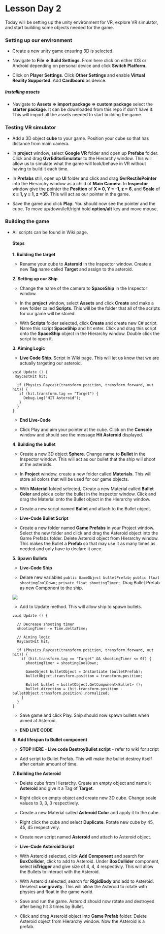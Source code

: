# Lesson Day 2

Today will be setting up the unity environment for VR, explore VR simulator, and start building some objects needed for the game.

### Setting up our environment

- Create a new unity game ensuring 3D is selected.

- Navigate to **File => Build Settings**. From here click on either IOS or Android depending on personal device and click **Switch Platform**.

- Click on **Player Settings**. Click **Other Settings** and enable **Virtual Reality Supported**. Add **Cardboard** as device. 

##### Installing assets

 - Navigate to **Assets => import package => custom package** select the **starter package**. It can be downloaded from this repo if don't have it. This will import all the assets needed to start building the game.
 
### Testing VR simulator

 - Add a 3D object **cube** to your game. Position your cube so that has distance from main camera.
 
 - In **project** window, select **Google VR** folder and open up **Prefabs** folder. Click and drag **GvrEditorEmulator** to the Hierarchy window. This will allow us to simulate what the game will look/behave in VR without having to build it each time.
 
 - In **Prefabs** still, open up **UI** folder and click and drag **GvrRectilePointer** into the Hierarchy window as a child of **Main Camera**. In **Inspector** window give the pointer the **Position** of **X = 0, Y = -1, z = 6**, and **Scale** of **x = 1, y = 1, z =35**. This will act as our pointer in the game.
 
 - Save the game and click **Play**. You should now see the pointer and the cube. To move up/down/left/right hold **option/alt** key and move mouse. 
 
### Building the game

- All scripts can be found in Wiki page.

  #### Steps 
  
  **1. Building the target**
  
   - Rename your cube to **Asteroid** in the Inspector window. Create a new **Tag** name called **Target** and assign to the asteroid.
   
  **2. Setting up our Ship**
  
  - Change the name of the camera to **SpaceShip** in the Inspector window.
  
  - In the **project** window, select **Assets** and click **Create** and make a new folder called **Scripts**. This will be the folder that all of the scripts for our game will be stored. 
  
  - With **Scripts** folder selected, click **Create** and create new C# script. Name this script **SpaceShip** and hit enter. Click and drag this script onto the **SpaceShip** object in the Hierarchy window. Double click the script to open it.
  
  **3. Aiming Logic** 
  
  - **Live Code Ship**. Script in Wiki page. This will let us know that we are actually targeting our asteroid.
  ```
  void Update () {
   RaycastHit hit;
   
    if (Physics.Raycast(transform.position, transform.forward, out hit)) {
     if (hit.transform.tag == "Target") {
       Debug.Log("HIT Asteroid");
     }
    }  
  }
  ```
  - **End Live-Code**
  
  - Click Play and aim your pointer at the cube. Click on the **Console** window and should see the message **Hit Asteroid** displayed.

  **4. Building the bullet**
  
   - Create a new 3D object **Sphere**. Change name to **Bullet** in the Inspector window. This will act as our bullet that the ship will shoot at the asteroids.
   
   - In **Project** window, create a new folder called **Materials**. This will store all colors that will be used for our game objects.
   
   - With **Material** folded selected, Create a new Material called **Bullet Color** and pick a color the bullet in the Inspector window.
   Click and drag the Material onto the Bullet object in the Hierarchy window.
   
   - Create a new script named **Bullet** and attach to the Bullet object.
   
   - **Live-Code Bullet Script**
   
   - Create a new folder named **Game Prefabs** in your Project window. Select the new folder and click and drag the Asteroid object into the Game Prefabs folder. Delete Asteroid object from Hierarchy window. This makes the Bullet a **Prefab** so that may use it as many times as needed and only have to declare it once.
   
   **5. Spawn Bullets**
   
    - **Live-Code Ship** 
    
    - Delare new variables ```public GameObject bulletPrefab;``` ```public float shootingCoolDown;``` ```private float shootingTimer;```. Drag Bullet Prefab as new Component to the ship.
    
    ![](http://i.imgur.com/lukK97V.png)
    
    - Add to Update method. This will allow ship to spawn bullets.
    ```
  void Update () {

      // Decrease shooting timer
      shootingTimer -= Time.deltaTime;

      // Aiming logic
      RaycastHit hit;

      if (Physics.Raycast(transform.position, transform.forward, out hit)) {
        if (hit.transform.tag == "Target" && shootingTimer <= 0f) {
          shootingTimer = shootingCoolDown;

          GameObject bulletObject = Instantiate (bulletPrefab);
          bulletObject.transform.position = transform.position;

          Bullet bullet = bulletObject.GetComponent<Bullet> ();
          bullet.direction = (hit.transform.position - bulletObject.transform.position).normalized;
        }
      }
   }
   ```
   - Save game and click Play. Ship should now spawn bullets when aimed at Asteroid.
   
   - **END LIVE CODE**
   
   **6. Add lifespan to Bullet component**
   
   
    - **STOP HERE - Live code DestroyBullet script** - refer to wiki for script
    
    - Add script to Bullet Prefab. This will make the bullet destroy itself after certain amount of time. 
   
  **7. Building the Asteroid**
  
    - Delete cube from Hierarchy. Create an empty object and name it **Asteroid** and give it a Tag of **Target**.
    
    - Right click on empty object and create new 3D cube. Change scale values to 3, 3, 3 respectively.
    
    - Create a new Material called **Asteroid Color** and apply it to the cube.
    
    - Right click the cube and select **Duplicate**. Rotate new cube by 45, 45, 45 respectively.
    
    - Create new script named **Asteroid** and attach to Asteroid object.
    
    - **Live-Code Asteroid Script**
    
    - With Asteroid selected, click **Add Component** and search for **BoxCollider**, click to add to Asteroid. Under **BoxCollider** component, select **isTrigger** and give size of 4, 4, 4 respectivly. This will allow the Bullets to interact with the Asteroid.
    
    - With Asteroid selected, search for **RigidBody** and add to Asteroid. Deselect **use gravity**. This will allow the Asteroid to rotate with physics and float in the game world.
    
    - Save and run the game. Asteroid should now rotate and destroyed after being hit 3 times by Bullet.
    
    - Click and drag Asteroid object into **Game Prefab** folder. Delete Asteroid object from Hierarchy window. Now the Asteroid is a prefab.
   


